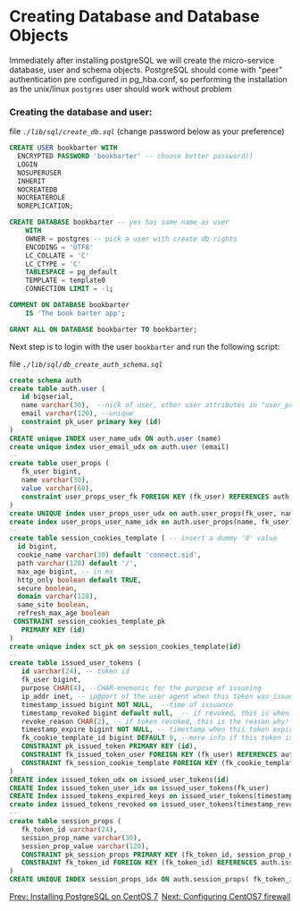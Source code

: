 # Creating Database and Database Objects

Immediately after installing postgreSQL we will create the micro-service database,
user and schema objects.
PostgreSQL should come with "peer" authentication pre configured in pg_hba.conf, so performing the installation as
the unix/linux ```postgres``` user should work without problem

### Creating the database and user:

file _```./lib/sql/create_db.sql```_  (change password below as your preference)

```sql
CREATE USER bookbarter WITH
  ENCRYPTED PASSWORD 'bookbarter' -- choose better password))
  LOGIN
  NOSUPERUSER
  INHERIT
  NOCREATEDB
  NOCREATEROLE
  NOREPLICATION;

CREATE DATABASE bookbarter -- yes has same name as user
    WITH 
    OWNER = postgres -- pick a user with create db rights
    ENCODING = 'UTF8'
    LC_COLLATE = 'C'
    LC_CTYPE = 'C'
    TABLESPACE = pg_default
    TEMPLATE = template0
    CONNECTION LIMIT = -1;

COMMENT ON DATABASE bookbarter
    IS 'The book barter app';

GRANT ALL ON DATABASE bookbarter TO bookbarter;
```

Next step is to login with the user ```bookbarter``` and run the following script:

file _```./lib/sql/db_create_auth_schema.sql```_

```sql
create schema auth 
create table auth.user (
   id bigserial,
   name varchar(30),  --nick of user, other user attributes in "user_props" table	
   email varchar(120), --unique
   constraint pk_user primary key (id)
) 
CREATE unique INDEX user_name_udx ON auth.user (name) 
create unique index user_email_udx on auth.user (email) 
--
create table user_props (
   fk_user bigint,
   name varchar(30),
   value varchar(60),
   constraint user_props_user_fk FOREIGN KEY (fk_user) REFERENCES auth.user(id) on delete cascade 
)
create UNIQUE index user_props_user_udx on auth.user_props(fk_user, name)
create index user_props_user_name_idx on auth.user_props(name, fk_user)
--
create table session_cookies_template ( -- insert a dummy '0' value
  id bigint,
  cookie_name varchar(30) default 'connect.sid',
  path varchar(128) default '/',
  max_age bigint, -- in ms
  http_only boolean default TRUE,
  secure boolean,
  domain varchar(128),
  same_site boolean,
  refresh_max_age boolean
 CONSTRAINT session_cookies_template_pk
   PRIMARY KEY (id)
)
create unique index sct_pk on session_cookies_template(id)
--
create table issued_user_tokens (
   id varchar(24), -- token id
   fk_user bigint,
   purpose CHAR(4), --CHAR-mnemonic for the purpose of issueing 
   ip_addr inet, -- ip@port of the user agent when this token was issued
   timestamp_issued bigint NOT NULL,  --time of issuance
   timestamp_revoked bigint default null,  -- if revoked, this is when!...
   revoke_reason CHAR(2), -- if token revoked, this is the reason why! (MNEMONIC)
   timestamp_expire bigint NOT NULL, -- timestamp when this token expires
   fk_cookie_template_id bigint DEFAULT 0, --more info if this token is a cookie-token, default 0 is a dud template
   CONSTRAINT pk_issued_token PRIMARY KEY (id),
   CONSTRAINT fk_issued_token_user FOREIGN KEY (fk_user) REFERENCES auth.user(id),
   CONSTRAINT fk_session_cookie_template FOREIGN KEY (fk_cookie_template_id) REFERENCES auth.session_cookies_template(id) 
)
CREATE index issued_token_udx on issued_user_tokens(id)
CREATE Index issued_token_user_idx on issued_user_tokens(fk_user) 
CREATE Index issued_tokens_expired_keys on issued_user_tokens(timestamp_expire)
create index issued_tokens_revoked on issued_user_tokens(timestamp_revoked)
--
create table session_props (
   fk_token_id varchar(24),
   session_prop_name varchar(30),
   session_prop_value varchar(120),
   CONSTRAINT pk_session_props PRIMARY KEY (fk_token_id, session_prop_name),
   CONSTRAINT fk_token_id FOREIGN KEY (fk_token_id) REFERENCES auth.issued_user_tokens(id) on delete cascade
)
CREATE UNIQUE INDEX session_props_idx ON auth.session_props( fk_token_id, session_prop_name)

```

<div style="display:flex;justify-content:space-between;">
<a href="installing-postgresql96-centos7.md">Prev: Installing PostgreSQL on CentOS 7</a>
<a href="configuring-digital-ocean-firewall-postgresql.md">Next: Configuring CentOS7 firewall</a>
</div>
